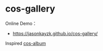 # cos-gallery

Online Demo：

- https://jasonkayzk.github.io/cos-gallery/

Inspired [cos-album](https://github.com/Lruihao/cos-album)
